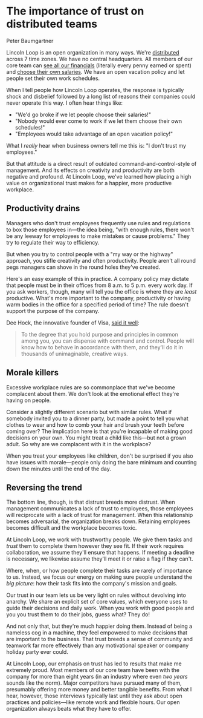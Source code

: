 # The importance of trust on distributed teams
Peter Baumgartner

Lincoln Loop is an open organization in many ways.
We're [distributed](https://lincolnloop.com/blog/2012/aug/20/distributed-workplace/) across 7 time zones.
We have no central headquarters.
All members of our core team can [see all our financials](https://lincolnloop.com/blog/open-book-finances/) (literally every penny earned or spent) and [choose their own salaries](https://lincolnloop.com/blog/lincoln-loop-everyone-sets-their-own-salary/).
We have an open vacation policy and let people set their own work schedules.

When I tell people how Lincoln Loop operates, the response is typically shock and disbelief followed by a long list of reasons their companies could never operate this way.
I often hear things like:

- "We'd go broke if we let people choose their salaries!"
- "Nobody would ever come to work if we let them choose their own schedules!"
- "Employees would take advantage of an open vacation policy!"

What I *really* hear when business owners tell me this is: "I don't trust my employees."

But that attitude is a direct result of outdated command-and-control-style of management.
And its effects on creativity and productivity are both negative and profound.
At Lincoln Loop, we've learned how placing a high value on organizational trust makes for a happier, more productive workplace.

## Productivity drains
Managers who don't trust employees frequently use rules and regulations to box those employees in—the idea being, "with enough rules, there won't be any leeway for employees to make mistakes or cause problems." They try to regulate their way to efficiency.

But when you try to control people with a "my way or the highway" approach, you stifle creativity and often productivity.
People aren't all round pegs managers can shove in the round holes they've created.

Here's an easy example of this in practice.
A company policy may dictate that people must be in their offices from 8 a.m. to 5 p.m. every work day.
If you ask workers, though, many will tell you the office is where they are *least* productive.
What's more important to the company, productivity or having warm bodies in the office for a specified period of time? The rule doesn't support the purpose of the company.

Dee Hock, the innovative founder of Visa, [said it well](https://books.google.com/books?id=VWOPCwAAQBAJ&lpg=PT98&dq=dee%20hock%20%22dispense%20with%20command%20and%20control%22&pg=PT98#v=onepage&q=dee%20hock%20%22dispense%20with%20command%20and%20control%22&f=false):

> To the degree that you hold purpose and principles in common among you, you can dispense with command and control.
> People will know how to behave in accordance with them, and they'll do it in thousands of unimaginable, creative ways.

## Morale killers
Excessive workplace rules are so commonplace that we've become complacent about them.
We don't look at the emotional effect they're having on people.

Consider a slightly different scenario but with similar rules.
What if somebody invited you to a dinner party, but made a point to tell you what clothes to wear and how to comb your hair and brush your teeth before coming over? The implication here is that you're incapable of making good decisions on your own.
You might treat a child like this—but not a grown adult.
So why are we complacent with it in the workplace?

When you treat your employees like children, don't be surprised if you also have issues with morale—people only doing the bare minimum and counting down the minutes until the end of the day.

## Reversing the trend
The bottom line, though, is that distrust breeds more distrust.
When management communicates a lack of trust to employees, those employees will reciprocate with a lack of trust for management.
When this relationship becomes adversarial, the organization breaks down.
Retaining employees becomes difficult and the workplace becomes toxic.

At Lincoln Loop, we work with trustworthy people.
We give them tasks and *trust* them to complete them however they see fit.
If their work requires collaboration, we assume they'll ensure that happens.
If meeting a deadline is necessary, we likewise assume they'll meet it or raise a flag if they can't.

Where, when, or how people complete their tasks are rarely of importance to us.
Instead, we focus our energy on making sure people understand the *big picture*: how their task fits into the company's mission and goals.

Our trust in our team lets us be very light on rules without devolving into anarchy.
We share an explicit set of core values, which everyone uses to guide their decisions and daily work.
When you work with good people and you you trust them to do their jobs, guess what? They do!

And not only that, but they're much happier doing them.
Instead of being a nameless cog in a machine, they feel empowered to make decisions that are important to the business.
That trust breeds a sense of community and teamwork far more effectively than any motivational speaker or company holiday party ever could.

At Lincoln Loop, our emphasis on trust has led to results that make me extremely proud.
Most members of our core team have been with the company for more than eight years (in an industry where even *two years* sounds like the norm).
Major competitors have pursued many of them, presumably offering more money and better tangible benefits.
From what I hear, however, those interviews typically last until they ask about open practices and policies—like remote work and flexible hours.
Our open organization always beats what they have to offer.
